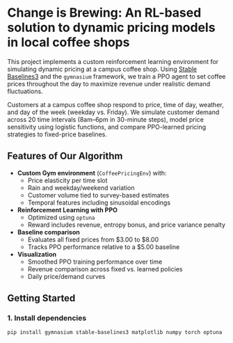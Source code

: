 # Change is Brewing: An RL-based solution to dynamic pricing models in local coffee shops

This project implements a custom reinforcement learning environment for simulating dynamic pricing at a campus coffee shop. Using [Stable Baselines3](https://github.com/DLR-RM/stable-baselines3) and the `gymnasium` framework, we train a PPO agent to set coffee prices throughout the day to maximize revenue under realistic demand fluctuations.

Customers at a campus coffee shop respond to price, time of day, weather, and day of the week (weekday vs. Friday). We simulate customer demand across 20 time intervals (8am–6pm in 30-minute steps), model price sensitivity using logistic functions, and compare PPO-learned pricing strategies to fixed-price baselines.

## Features of Our Algorithm

- **Custom Gym environment** (`CoffeePricingEnv`) with:
  - Price elasticity per time slot
  - Rain and weekday/weekend variation
  - Customer volume tied to survey-based estimates
  - Temporal features including sinusoidal encodings
- **Reinforcement Learning with PPO**
  - Optimized using `optuna`
  - Reward includes revenue, entropy bonus, and price variance penalty
- **Baseline comparison**
  - Evaluates all fixed prices from \$3.00 to \$8.00
  - Tracks PPO performance relative to a \$5.00 baseline
- **Visualization**
  - Smoothed PPO training performance over time
  - Revenue comparison across fixed vs. learned policies
  - Daily price/demand curves

## Getting Started

### 1. Install dependencies

```bash
pip install gymnasium stable-baselines3 matplotlib numpy torch optuna
